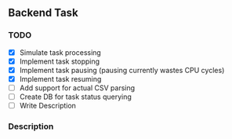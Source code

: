 ## Backend Task
### TODO
- [x] Simulate task processing
- [x] Implement task stopping
- [x] Implement task pausing (pausing currently wastes CPU cycles)
- [x] Implement task resuming
- [ ] Add support for actual CSV parsing
- [ ] Create DB for task status querying
- [ ] Write Description

### Description
